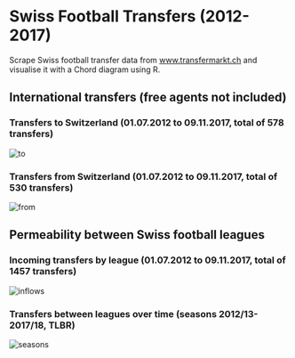 # Swiss Football Transfers (2012-2017)

Scrape Swiss football transfer data from www.transfermarkt.ch and visualise it with a Chord diagram using R.

## International transfers (free agents not included)
### Transfers to Switzerland (01.07.2012 to 09.11.2017, total of 578 transfers)
![to](https://github.com/zumbov2/swissfootballtransfers/blob/master/img/3.png)

### Transfers from Switzerland (01.07.2012 to 09.11.2017, total of 530 transfers)
![from](https://github.com/zumbov2/swissfootballtransfers/blob/master/img/4.png)

## Permeability between Swiss football leagues
### Incoming transfers by league (01.07.2012 to 09.11.2017, total of 1457 transfers)
![inflows](https://github.com/zumbov2/swissfootballtransfers/blob/master/img/1.png)

### Transfers between leagues over time (seasons 2012/13-2017/18, TLBR)
![seasons](https://github.com/zumbov2/swissfootballtransfers/blob/master/img/2.png)
